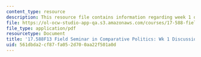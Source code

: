 ```yaml
---
content_type: resource
description: This resource file contains information regarding week 1 discussion questions.
file: https://ol-ocw-studio-app-qa.s3.amazonaws.com/courses/17-588-field-seminar-in-comparative-politics-fall-2013/561dbda2cf87fa052d700aa22f501a0d_MIT17_588F13_Week1Question.pdf
file_type: application/pdf
resourcetype: Document
title: '17.588F13 Field Seminar in Comparative Politics: Wk 1 Discussion Questions'
uid: 561dbda2-cf87-fa05-2d70-0aa22f501a0d
---
```

